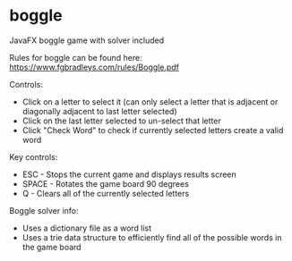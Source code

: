 # boggle
JavaFX boggle game with solver included

Rules for boggle can be found here:
https://www.fgbradleys.com/rules/Boggle.pdf

Controls:
  - Click on a letter to select it (can only select a letter that is adjacent or diagonally adjacent to last letter selected)
  - Click on the last letter selected to un-select that letter
  - Click "Check Word" to check if currently selected letters create a valid word

Key controls:
 - ESC - Stops the current game and displays results screen
 - SPACE - Rotates the game board 90 degrees
 - Q - Clears all of the currently selected letters

Boggle solver info:
  - Uses a dictionary file as a word list
  - Uses a trie data structure to efficiently find all of the possible words in the game board
